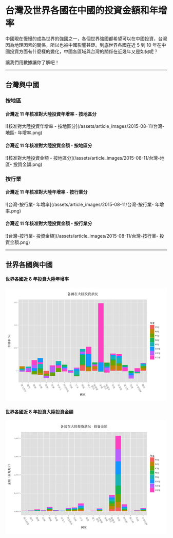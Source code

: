 # 台灣及世界各國在中國的投資金額和年增率

中國現在慢慢的成為世界的強國之一，各個世界強國都希望可以在中國投資，台灣因為地理因素的關係，所以也被中國影響甚鉅。到底世界各國在近 5 到 10 年在中國投資方面有什麼樣的變化，中國各區域與台灣的關係在近幾年又是如何呢？

讓我們用數據讓你了解吧！

----

## 台灣與中國

### 按地區

#### **台灣近 11 年核准對大陸投資年增率 - 按地區分**

![核准對大陸投資年增率 - 按地區分](/assets/article_images/2015-08-11/台灣-地區- 年增率.png)

#### **台灣近 11 年核准對大陸投資金額 - 按地區分**

![核准對大陸投資金額 - 按地區分](/assets/article_images/2015-08-11/台灣-地區- 投資金額.png)

### 按行業

#### **台灣近 11 年核准對大陸年增率 - 按行業分**

![台灣-按行業- 年增率](/assets/article_images/2015-08-11/台灣-按行業- 年增率.png)


#### **台灣近 11 年核准對大陸投資金額 - 按行業分**

![台灣-按行業- 投資金額](/assets/article_images/2015-08-11/台灣-按行業- 投資金額.png)

----

## 世界各國與中國

#### **世界各國近 8 年投資大陸年增率**

![世界各國近 8 年投資大陸年增率](/assets/article_images/2015-08-11/各國投資大陸年增率.png)

#### **世界各國近 8 年投資大陸投資金額**

![世界各國近 8 年投資大陸投資金額](/assets/article_images/2015-08-11/各國投資大陸投資金額.png)
